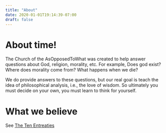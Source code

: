 ```yaml
---
title: "About"
date: 2020-01-01T19:14:39-07:00
draft: false
---
```


# About time!

The Church of the AsOpposedToWhat was created to help answer
questions about God, religion, morality, etc. For example, Does god
exist? Where does morality come from? What happens when we die?

We do provide answers to these questions, but our real goal is teach
the idea of philosophical analysis, i.e., the love of wisdom. So
ultimately you must decide on your own, you must learn to think for
yourself.



# What we believe

See [The Ten Entreaties](/posts/the-ten-entreaties)


